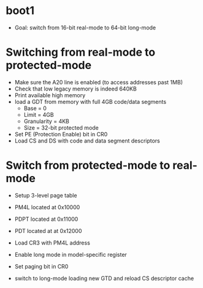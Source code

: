 boot1
=====

+ Goal: switch from 16-bit real-mode to 64-bit long-mode

# Switching from real-mode to protected-mode

+ Make sure the A20 line is enabled (to access addresses past 1MB)
+ Check that low legacy memory is indeed 640KB
+ Print available high memory
+ load a GDT from memory with full 4GB code/data segments
    + Base = 0
    + Limit = 4GB
    + Granularity = 4KB
    + Size = 32-bit protected mode
+ Set PE (Protection Enable) bit in CR0
+ Load CS and DS with code and data segment descriptors

# Switch from protected-mode to real-mode

+ Setup 3-level page table
+ PM4L located at 0x10000
+ PDPT located at 0x11000
+ PDT located at at 0x12000
+ Load CR3 with PM4L address

+ Enable long mode in model-specific register
+ Set paging bit in CR0
+ switch to long-mode loading new GTD and reload CS descriptor cache